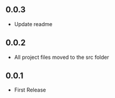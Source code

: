 ## 0.0.3
- Update readme

## 0.0.2
- All project files moved to the src folder

## 0.0.1
- First Release


